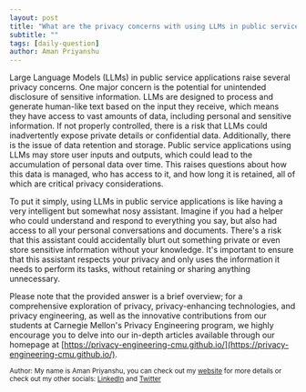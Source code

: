 ```yaml
---
layout: post
title: "What are the privacy concerns with using LLMs in public service applications?"
subtitle: ""
tags: [daily-question]
author: Aman Priyanshu
---
```


Large Language Models (LLMs) in public service applications raise several privacy concerns. One major concern is the potential for unintended disclosure of sensitive information. LLMs are designed to process and generate human-like text based on the input they receive, which means they have access to vast amounts of data, including personal and sensitive information. If not properly controlled, there is a risk that LLMs could inadvertently expose private details or confidential data. Additionally, there is the issue of data retention and storage. Public service applications using LLMs may store user inputs and outputs, which could lead to the accumulation of personal data over time. This raises questions about how this data is managed, who has access to it, and how long it is retained, all of which are critical privacy considerations.

To put it simply, using LLMs in public service applications is like having a very intelligent but somewhat nosy assistant. Imagine if you had a helper who could understand and respond to everything you say, but also had access to all your personal conversations and documents. There's a risk that this assistant could accidentally blurt out something private or even store sensitive information without your knowledge. It's important to ensure that this assistant respects your privacy and only uses the information it needs to perform its tasks, without retaining or sharing anything unnecessary.

Please note that the provided answer is a brief overview; for a comprehensive exploration of privacy, privacy-enhancing technologies, and privacy engineering, as well as the innovative contributions from our students at Carnegie Mellon's Privacy Engineering program, we highly encourage you to delve into our in-depth articles available through our homepage at [https://privacy-engineering-cmu.github.io/](https://privacy-engineering-cmu.github.io/).

<small>Author: My name is Aman Priyanshu, you can check out my [website](https://amanpriyanshu.github.io/) for more details or check out my other socials: [LinkedIn](https://www.linkedin.com/in/aman-priyanshu/) and [Twitter](https://twitter.com/AmanPriyanshu6)</small>

